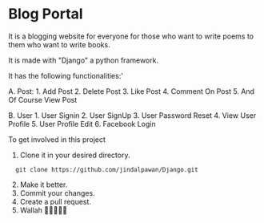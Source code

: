# Blog Portal

It is a blogging website for everyone for those who want to write poems to them who want to write books.

It is made with "Django" a python framework.

It has the following functionalities:'

  A. Post:
    1. Add Post
    2. Delete Post
    3. Like Post
    4. Comment On Post
    5. And Of Course View Post
  
  B. User
    1. User Signin
    2. User SignUp
    3. User Password Reset
    4. View User Profile
    5. User Profile Edit
    6. Facebook Login

To get involved in this project 
  
 1. Clone it in your desired directory.
 ```
   git clone https://github.com/jindalpawan/Django.git
```
 2. Make it better.
 3. Commit your changes.
 4. Create a pull request.
 5. Wallah 🎉🎉🎉🎉🎉

